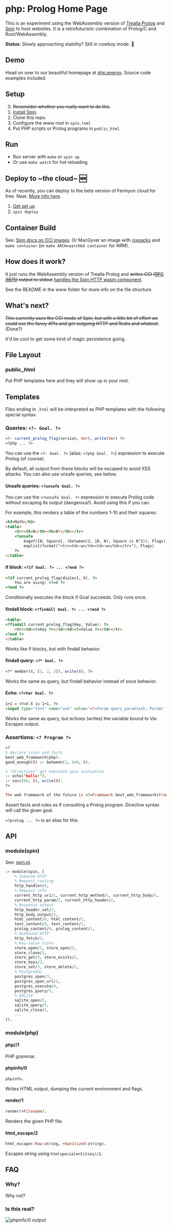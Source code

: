 # php: Prolog Home Page

This is an experiment using the WebAssembly version of [Trealla Prolog](https://github.com/trealla-prolog/trealla) and [Spin](https://spin.fermyon.dev/) to host websites.
It is a retrofuturistic combination of Prolog/C and Rust/WebAssembly.

**Status**: Slowly approaching stability? Still in cowboy mode. 🤠

## Demo

Head on over to our beautiful homepage at [php.energy](https://php.energy/). Source code examples included.

## Setup

0. ~~Reconsider whether you really want to do this~~.
1. [Install Spin](https://spin.fermyon.dev/quickstart/).
2. Clone this repo.
3. Configure the www root in `spin.toml`
4. Put PHP scripts or Prolog programs in `public_html`.

## Run

- Run server with `make` or `spin up`.
- Or use `make watch` for hot reloading.

## Deploy to \~the cloud\~ 🆕

As of recently, you can deploy to the beta version of Fermyon cloud for free. Neat. [More info here](https://www.fermyon.com/blog/introducing-fermyon-cloud).

1. [Get set up](https://developer.fermyon.com/cloud/deploy)
2. `spin deploy`

## Container Build

See: [Spin docs on OCI images](https://developer.fermyon.com/spin/spin-oci). Or MacGyver an image with [nixpacks](https://nixpacks.com/docs/install) and `make container` (or `make ARCH=aarch64 container` for ARM).

## How does it work?

It just runs the WebAssembly version of Trealla Prolog and ~~writes CGI ([RFC 3875](https://datatracker.ietf.org/doc/html/rfc3875)) output to stdout~~
[handles the Spin HTTP wasm component](https://github.com/guregu/trealla/blob/a53e03f5aedac92f9b8c8273360aee171fe6d160/src/wasm/spin.c#L45).

See the README in the www folder for more info on the file structure.


## What's next?

~~This currently uses the CGI mode of Spin, but with a little bit of effort we could use the fancy APIs and get outgoing HTTP and Redis and whatnot.~~ (Done?)

It'd be cool to get some kind of magic persistence going.

## File Layout

### public_html

Put PHP templates here and they will show up in your root.

## Templates

Files ending in `.html` will be interpreted as PHP templates with the following special syntax.

### Queries: `<?- Goal. ?>`
```prolog
<?- current_prolog_flag(version, Ver), write(Ver) ?>
<?php ... ?>
```

You can use the `<?- Goal. ?>` (alias: `<?php Goal. ?>`) expression to execute Prolog (of course). 

By default, all output from these blocks will be escaped to avoid XSS attacks. You can also use unsafe queries, see below.

#### Unsafe queries: `<?unsafe Goal. ?>`

You can use the `<?unsafe Goal. ?>` expression to execute Prolog code without escaping its output (dangerous!).
Avoid using this if you can.

For example, this renders a table of the numbers 1-10 and their squares:

```html
<h3>Math</h3>
<table>
	<tr><th>N</th><th>N²</th></tr>
	<?unsafe
		bagof([N, Square], (between(1, 10, N), Square is N^2)), Flags),
		maplist(format("<tr><td>~w</td><td>~w</td></tr>"), Flags)
	?>
</table>
```

#### if block: `<?if Goal. ?> ... <?end ?>`
```html
<?if current_prolog_flag(dialect, X). ?>
	You are using: <?=X ?>
<?end ?>
```

Conditionally executes the block if Goal succeeds. Only runs once.

#### findall block: `<?findall Goal. ?> ... <?end ?>`
```html
<table>
<?findall current_prolog_flag(Key, Value). ?>
	<tr><td><?=Key ?></td><td><?=Value ?></td></tr>
<?end ?>
</table>
```

Works like if blocks, but with findall behavior.

#### findall query: `<?* Goal. ?>`
```prolog
<?* member(X, [1, 2, 3]), write(X). ?>
```

Works the same as query, but findall behavior instead of once behavior.

#### Echo: `<?=Var Goal. ?>`
```html
1+1 = <?=X X is 1+1. ?>
<input type="text" name="ask" value="<?=Param query_param(ask, Param) ?>">
```

Works the same as query, but echoes (writes) the variable bound to Var. Escapes output.

### Assertions: `<? Program ?>`
```prolog
<?
% declare rules and facts
best_web_framework(php).
good_enough(X) :- between(1, 640, X).

% "directives" get executed upon evaluation
:- echo("hello!").
:- succ(68, X), write(X).
?>

The web framework of the future is <?=Framework best_web_framework(Framework). ?>
```

Assert facts and rules as if consulting a Prolog program. Directive syntax will call the given goal.

`<?prolog ... ?>` is an alias for this.

## API

### module(spin)

See: [spin.pl](https://github.com/guregu/trealla/blob/main/library/spin.pl).

```prolog
:- module(spin, [
	% Inbound HTTP
	% Request routing
	http_handler/4,
	% Request info
	current_http_uri/1, current_http_method/1, current_http_body/1,
	current_http_param/2, current_http_header/2,
	% Response output
	http_header_set/2,
	http_body_output/1,
	html_content/0, html_content/1,
	text_content/0, text_content/1,
	prolog_content/0, prolog_content/1,
	% Outbound HTTP
	http_fetch/3,
	% Key-value store
	store_open/1, store_open/2,
	store_close/1,
	store_get/3, store_exists/2,
	store_keys/2,
	store_set/3, store_delete/2,
	% PostgreSQL
	postgres_open/3,
	postgres_open_url/2,
	postgres_execute/4,
	postgres_query/5,
	% SQLite
	sqlite_open/2,
	sqlite_query/5,
	sqlite_close/1,
	...
]).
```

### module(php)

#### php//1

PHP grammar.

#### phpinfo/0
```prolog
phpinfo.
```

Writes HTML output, dumping the current environment and flags.

#### render/1
```prolog
render(+Filename).
```

Renders the given PHP file.

#### html_escape/2
```prolog
html_escape(-Raw:string, +Sanitized:string).
```

Escapes string using `htmlspecialentities//1`.

## FAQ

### Why?

Why not?

### Is this real?

![phpinfo/0 output](https://user-images.githubusercontent.com/131059/184548289-46cca2e2-8bfe-4684-b96a-8f4311f03a4a.png)
